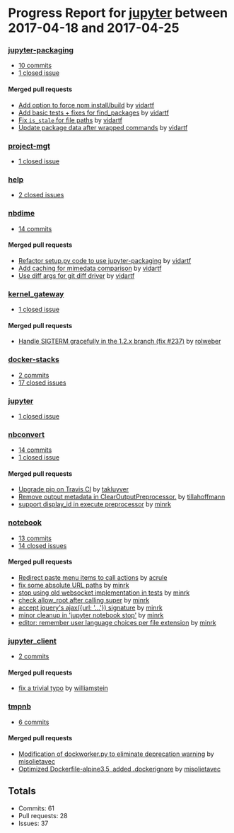 # Progress Report for [jupyter](https://github.com/jupyter) between 2017-04-18 and 2017-04-25

### [jupyter-packaging](https://github.com/jupyter/jupyter-packaging)
-  [10 commits](https://github.com/jupyter/jupyter-packaging/compare/master@%7B1492498800%7D...master@%7B1493103600%7D)
-  [1 closed issue](https://github.com/jupyter/jupyter-packaging/issues?utf8=%E2%9C%93&q=is%3Aissue%20closed%3A2017-04-18..2017-04-25)

#### Merged pull requests
- [Add option to force npm install/build](https://github.com/jupyter/jupyter-packaging/pull/15) by [vidartf](https://github.com/vidartf)
- [Add basic tests + fixes for find_packages](https://github.com/jupyter/jupyter-packaging/pull/14) by [vidartf](https://github.com/vidartf)
- [Fix `is_stale` for file paths](https://github.com/jupyter/jupyter-packaging/pull/13) by [vidartf](https://github.com/vidartf)
- [Update package data after wrapped commands](https://github.com/jupyter/jupyter-packaging/pull/12) by [vidartf](https://github.com/vidartf)

### [project-mgt](https://github.com/jupyter/project-mgt)
-  [1 closed issue](https://github.com/jupyter/project-mgt/issues?utf8=%E2%9C%93&q=is%3Aissue%20closed%3A2017-04-18..2017-04-25)

### [help](https://github.com/jupyter/help)
-  [2 closed issues](https://github.com/jupyter/help/issues?utf8=%E2%9C%93&q=is%3Aissue%20closed%3A2017-04-18..2017-04-25)

### [nbdime](https://github.com/jupyter/nbdime)
-  [14 commits](https://github.com/jupyter/nbdime/compare/master@%7B1492498800%7D...master@%7B1493103600%7D)

#### Merged pull requests
- [Refactor setup.py code to use jupyter-packaging](https://github.com/jupyter/nbdime/pull/283) by [vidartf](https://github.com/vidartf)
- [Add caching for mimedata comparison](https://github.com/jupyter/nbdime/pull/282) by [vidartf](https://github.com/vidartf)
- [Use diff args for git diff driver](https://github.com/jupyter/nbdime/pull/281) by [vidartf](https://github.com/vidartf)

### [kernel_gateway](https://github.com/jupyter/kernel_gateway)
-  [1 closed issue](https://github.com/jupyter/kernel_gateway/issues?utf8=%E2%9C%93&q=is%3Aissue%20closed%3A2017-04-18..2017-04-25)

#### Merged pull requests
- [Handle SIGTERM gracefully in the 1.2.x branch (fix #237)](https://github.com/jupyter/kernel_gateway/pull/240) by [rolweber](https://github.com/rolweber)

### [docker-stacks](https://github.com/jupyter/docker-stacks)
-  [2 commits](https://github.com/jupyter/docker-stacks/compare/master@%7B1492498800%7D...master@%7B1493103600%7D)
-  [17 closed issues](https://github.com/jupyter/docker-stacks/issues?utf8=%E2%9C%93&q=is%3Aissue%20closed%3A2017-04-18..2017-04-25)

### [jupyter](https://github.com/jupyter/jupyter)
-  [1 closed issue](https://github.com/jupyter/jupyter/issues?utf8=%E2%9C%93&q=is%3Aissue%20closed%3A2017-04-18..2017-04-25)

### [nbconvert](https://github.com/jupyter/nbconvert)
-  [14 commits](https://github.com/jupyter/nbconvert/compare/master@%7B1492498800%7D...master@%7B1493103600%7D)
-  [1 closed issue](https://github.com/jupyter/nbconvert/issues?utf8=%E2%9C%93&q=is%3Aissue%20closed%3A2017-04-18..2017-04-25)

#### Merged pull requests
- [Upgrade pip on Travis CI](https://github.com/jupyter/nbconvert/pull/571) by [takluyver](https://github.com/takluyver)
- [Remove output metadata in ClearOutputPreprocessor.](https://github.com/jupyter/nbconvert/pull/569) by [tillahoffmann](https://github.com/tillahoffmann)
- [support display_id in execute preprocessor](https://github.com/jupyter/nbconvert/pull/563) by [minrk](https://github.com/minrk)

### [notebook](https://github.com/jupyter/notebook)
-  [13 commits](https://github.com/jupyter/notebook/compare/master@%7B1492498800%7D...master@%7B1493103600%7D)
-  [14 closed issues](https://github.com/jupyter/notebook/issues?utf8=%E2%9C%93&q=is%3Aissue%20closed%3A2017-04-18..2017-04-25)

#### Merged pull requests
- [Redirect paste menu items to call actions](https://github.com/jupyter/notebook/pull/2431) by [acrule](https://github.com/acrule)
- [fix some absolute URL paths](https://github.com/jupyter/notebook/pull/2430) by [minrk](https://github.com/minrk)
- [stop using old websocket implementation in tests](https://github.com/jupyter/notebook/pull/2424) by [minrk](https://github.com/minrk)
- [check allow_root after calling super](https://github.com/jupyter/notebook/pull/2421) by [minrk](https://github.com/minrk)
- [accept jquery's ajax({url: '...'}) signature](https://github.com/jupyter/notebook/pull/2420) by [minrk](https://github.com/minrk)
- [minor cleanup in 'jupyter notebook stop'](https://github.com/jupyter/notebook/pull/2419) by [minrk](https://github.com/minrk)
- [editor: remember user language choices per file extension](https://github.com/jupyter/notebook/pull/2418) by [minrk](https://github.com/minrk)

### [jupyter_client](https://github.com/jupyter/jupyter_client)
-  [2 commits](https://github.com/jupyter/jupyter_client/compare/master@%7B1492498800%7D...master@%7B1493103600%7D)

#### Merged pull requests
- [fix a trivial typo](https://github.com/jupyter/jupyter_client/pull/253) by [williamstein](https://github.com/williamstein)

### [tmpnb](https://github.com/jupyter/tmpnb)
-  [6 commits](https://github.com/jupyter/tmpnb/compare/master@%7B1492498800%7D...master@%7B1493103600%7D)

#### Merged pull requests
- [Modification of dockworker.py to eliminate deprecation warning](https://github.com/jupyter/tmpnb/pull/273) by [misolietavec](https://github.com/misolietavec)
- [Optimized Dockerfile-alpine3.5, added .dockerignore](https://github.com/jupyter/tmpnb/pull/272) by [misolietavec](https://github.com/misolietavec)

## Totals
- Commits: 61
- Pull requests: 28
- Issues: 37
